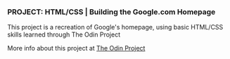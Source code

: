 ### PROJECT: HTML/CSS | Building the Google.com Homepage

This project is a recreation of Google's homepage, using basic HTML/CSS skills learned through The Odin Project

More info about this project at [The Odin Project](http://www.theodinproject.com/web-development-101/html-css)